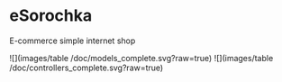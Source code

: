 # eSorochka
E-commerce simple internet shop

![](images/table /doc/models_complete.svg?raw=true)
![](images/table /doc/controllers_complete.svg?raw=true)
